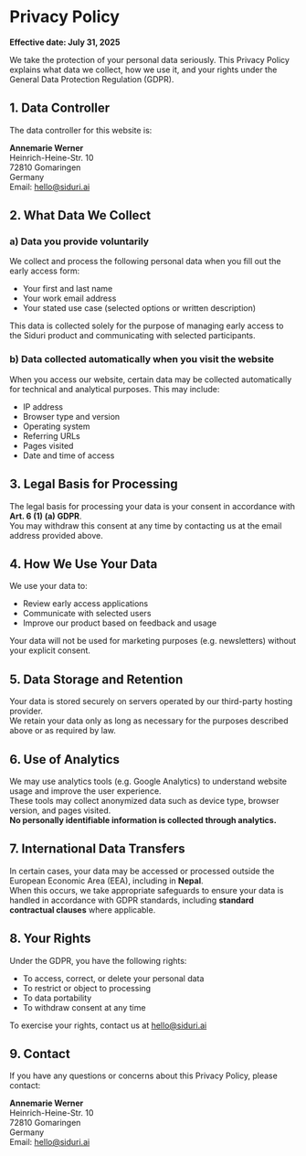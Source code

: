 
# Privacy Policy

**Effective date: July 31, 2025**

We take the protection of your personal data seriously. This Privacy Policy explains what data we collect, how we use it, and your rights under the General Data Protection Regulation (GDPR).

## 1. Data Controller

The data controller for this website is:

**Annemarie Werner**  
Heinrich-Heine-Str. 10  
72810 Gomaringen  
Germany  
Email: [hello@siduri.ai](mailto:hello@siduri.ai)

## 2. What Data We Collect

### a) Data you provide voluntarily

We collect and process the following personal data when you fill out the early access form:

- Your first and last name  
- Your work email address  
- Your stated use case (selected options or written description)

This data is collected solely for the purpose of managing early access to the Siduri product and communicating with selected participants.

### b) Data collected automatically when you visit the website

When you access our website, certain data may be collected automatically for technical and analytical purposes. This may include:

- IP address  
- Browser type and version  
- Operating system  
- Referring URLs  
- Pages visited  
- Date and time of access

## 3. Legal Basis for Processing

The legal basis for processing your data is your consent in accordance with **Art. 6 (1) (a) GDPR**.  
You may withdraw this consent at any time by contacting us at the email address provided above.

## 4. How We Use Your Data

We use your data to:

- Review early access applications  
- Communicate with selected users  
- Improve our product based on feedback and usage

Your data will not be used for marketing purposes (e.g. newsletters) without your explicit consent.

## 5. Data Storage and Retention

Your data is stored securely on servers operated by our third-party hosting provider.  
We retain your data only as long as necessary for the purposes described above or as required by law.

## 6. Use of Analytics

We may use analytics tools (e.g. Google Analytics) to understand website usage and improve the user experience.  
These tools may collect anonymized data such as device type, browser version, and pages visited.  
**No personally identifiable information is collected through analytics.**

## 7. International Data Transfers

In certain cases, your data may be accessed or processed outside the European Economic Area (EEA), including in **Nepal**.  
When this occurs, we take appropriate safeguards to ensure your data is handled in accordance with GDPR standards, including **standard contractual clauses** where applicable.

## 8. Your Rights

Under the GDPR, you have the following rights:

- To access, correct, or delete your personal data  
- To restrict or object to processing  
- To data portability  
- To withdraw consent at any time

To exercise your rights, contact us at [hello@siduri.ai](mailto:hello@siduri.ai)

## 9. Contact

If you have any questions or concerns about this Privacy Policy, please contact:

**Annemarie Werner**  
Heinrich-Heine-Str. 10  
72810 Gomaringen  
Germany  
Email: [hello@siduri.ai](mailto:hello@siduri.ai)
